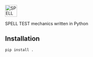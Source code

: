 <img src="https://s3-ap-southeast-1.amazonaws.com/spelltest.com/assets/logo_new.svg" height="39px" alt="SPELL TEST logo">

SPELL TEST mechanics written in Python

## Installation

`pip install .`
